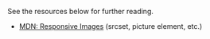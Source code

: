 
See the resources below for further reading.

- [MDN: Responsive Images](https://developer.mozilla.org/en-US/docs/Learn/HTML/Multimedia_and_embedding/Responsive_images) (srcset, picture element, etc.)